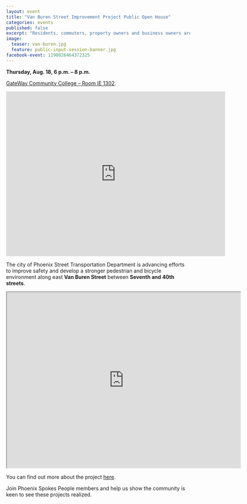 ```yaml
---
layout: event
title: "Van Buren Street Improvement Project Public Open House"
categories: events
published: false
excerpt: "Residents, commuters, property owners and business owners are invited to review preliminary design plans and provide input."
image:
  teaser: van-buren.jpg
  feature: public-input-session-banner.jpg
facebook-event: 1190026464372325
---
```


**Thursday, Aug. 18, 6 p.m. – 8 p.m.**

[GateWay Community College – Room IE 1302](https://goo.gl/maps/AZJNu6nWJP92).

<iframe src="https://www.google.com/maps/embed?pb=!1m18!1m12!1m3!1d3328.9853971184752!2d-111.99768568480076!3d33.44968698077417!2m3!1f0!2f0!3f0!3m2!1i1024!2i768!4f13.1!3m3!1m2!1s0x872b0e86227901f1%3A0x6f3e855d11e11760!2sGateWay+Community+College!5e0!3m2!1sen!2sus!4v1470169874939" width="600" height="450" frameborder="0" style="border:0" allowfullscreen></iframe>

The city of Phoenix Street Transportation Department is advancing efforts to improve safety and develop a stronger pedestrian and bicycle environment along east **Van Buren Street** between **Seventh and 40th streets**.

<iframe
src="https://www.google.com/maps/d/u/3/embed?mid=1iWvbNdbPLK2YAV3E-hrRFcT4Bvc"
width="640" height="480"></iframe>

You can find out more about the project [here](https://www.phoenix.gov/streetssite/Pages/Van-Buren-Street---7th-Street-to-40th-Street0726-8439.aspx).

Join Phoenix Spokes People members and help us show the community is keen to see these projects realized.

